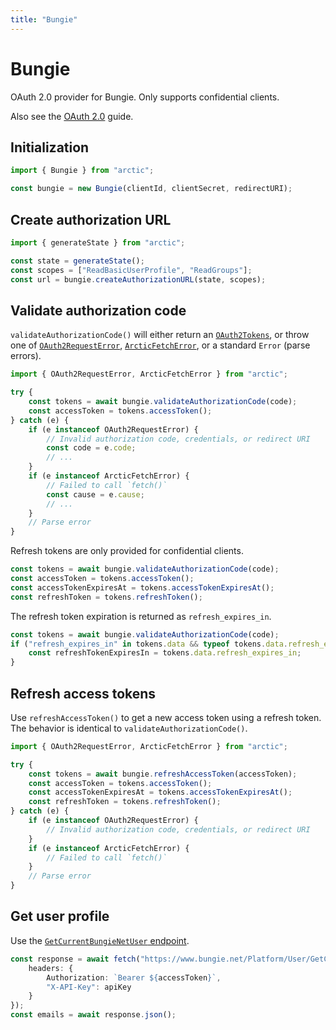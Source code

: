 ```yaml
---
title: "Bungie"
---
```


# Bungie

OAuth 2.0 provider for Bungie. Only supports confidential clients.

Also see the [OAuth 2.0](/guides/oauth2) guide.

## Initialization

```ts
import { Bungie } from "arctic";

const bungie = new Bungie(clientId, clientSecret, redirectURI);
```

## Create authorization URL

```ts
import { generateState } from "arctic";

const state = generateState();
const scopes = ["ReadBasicUserProfile", "ReadGroups"];
const url = bungie.createAuthorizationURL(state, scopes);
```

## Validate authorization code

`validateAuthorizationCode()` will either return an [`OAuth2Tokens`](/reference/main/OAuth2Tokens), or throw one of [`OAuth2RequestError`](/reference/main/OAuth2RequestError), [`ArcticFetchError`](/reference/main/ArcticFetchError), or a standard `Error` (parse errors).

```ts
import { OAuth2RequestError, ArcticFetchError } from "arctic";

try {
	const tokens = await bungie.validateAuthorizationCode(code);
	const accessToken = tokens.accessToken();
} catch (e) {
	if (e instanceof OAuth2RequestError) {
		// Invalid authorization code, credentials, or redirect URI
		const code = e.code;
		// ...
	}
	if (e instanceof ArcticFetchError) {
		// Failed to call `fetch()`
		const cause = e.cause;
		// ...
	}
	// Parse error
}
```

Refresh tokens are only provided for confidential clients.

```ts
const tokens = await bungie.validateAuthorizationCode(code);
const accessToken = tokens.accessToken();
const accessTokenExpiresAt = tokens.accessTokenExpiresAt();
const refreshToken = tokens.refreshToken();
```

The refresh token expiration is returned as `refresh_expires_in`.

```ts
const tokens = await bungie.validateAuthorizationCode(code);
if ("refresh_expires_in" in tokens.data && typeof tokens.data.refresh_expires_in === "number") {
	const refreshTokenExpiresIn = tokens.data.refresh_expires_in;
}
```

## Refresh access tokens

Use `refreshAccessToken()` to get a new access token using a refresh token. The behavior is identical to `validateAuthorizationCode()`.

```ts
import { OAuth2RequestError, ArcticFetchError } from "arctic";

try {
	const tokens = await bungie.refreshAccessToken(accessToken);
	const accessToken = tokens.accessToken();
	const accessTokenExpiresAt = tokens.accessTokenExpiresAt();
	const refreshToken = tokens.refreshToken();
} catch (e) {
	if (e instanceof OAuth2RequestError) {
		// Invalid authorization code, credentials, or redirect URI
	}
	if (e instanceof ArcticFetchError) {
		// Failed to call `fetch()`
	}
	// Parse error
}
```

## Get user profile

Use the [`GetCurrentBungieNetUser` endpoint](https://destinydevs.github.io/BungieNetPlatform/docs/services/User/User-GetCurrentBungieNetUser).

```ts
const response = await fetch("https://www.bungie.net/Platform/User/GetCurrentBungieNetUser", {
	headers: {
		Authorization: `Bearer ${accessToken}`,
		"X-API-Key": apiKey
	}
});
const emails = await response.json();
```
